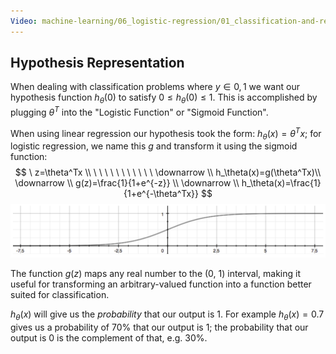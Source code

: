 ```yaml
---
Video: machine-learning/06_logistic-regression/01_classification-and-representation/03_hypothesis-representation.mp4
---
```


## Hypothesis Representation

When dealing with classification problems where $y\in{0,1}$ we want our hypothesis function $h_\theta(0)$ to satisfy $0\leq h_\theta(0)\leq1$. This is accomplished by plugging $\theta^T$ into the "Logistic Function" or "Sigmoid Function".  

When using linear regression our hypothesis took the form: $h_\theta(x)=\theta^Tx$; for logistic regression, we name this $g$ and transform it using the sigmoid function:
$$
\ z=\theta^Tx \\
\ \ \ \ \ \ \ \ \ \ \ \downarrow \\
h_\theta(x)=g(\theta^Tx)\\
\downarrow \\
g(z)=\frac{1}{1+e^{-z}} \\
\downarrow \\
h_\theta(x)=\frac{1}{1+e^{-\theta^Tx}}
$$
![image-20210308071811211](02-hypothesis-representation.assets/image-20210308071811211.png)

The function $g(z)$ maps any real number to the (0, 1) interval, making it useful for transforming an arbitrary-valued function into a function better suited for classification.

$h_\theta(x)$ will give us the *probability* that our output is 1. For example $h_\theta(x)=0.7$ gives us a probability of 70% that our output is 1; the probability that our output is 0 is the complement of that, e.g. 30%.